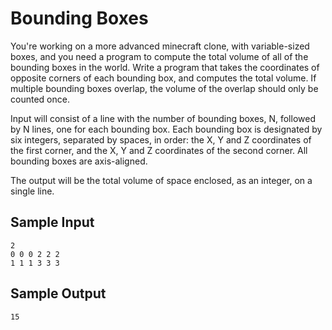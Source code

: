 # Bounding Boxes

You're working on a more advanced minecraft clone, with variable-sized boxes, and you need a program to compute the total volume of all of the bounding boxes in the world. Write a program that takes the coordinates of opposite corners of each bounding box, and computes the total volume. If multiple bounding boxes overlap, the volume of the overlap should only be counted once.

Input will consist of a line with the number of bounding boxes, N, followed by N lines, one for each bounding box. Each bounding box is designated by six integers, separated by spaces, in order: the X, Y and Z coordinates of the first corner, and the X, Y and Z coordinates of the second corner. All bounding boxes are axis-aligned.

The output will be the total volume of space enclosed, as an integer, on a single line.

## Sample Input

```
2
0 0 0 2 2 2
1 1 1 3 3 3
```

## Sample Output

`15`
